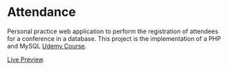 # Attendance

Personal practice web application to perform the registration of attendees for a conference in a database. This project is the implementation of a PHP and MySQL [Udemy Course](https://www.udemy.com/course/advanced-php-web-development-w-mysql-github-bootstrap-4/).

[Live Preview](https://registration-event-form.herokuapp.com/).
